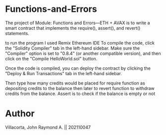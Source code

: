 # Functions-and-Errors

The project of Module: Functions and Errors—ETH + AVAX is to write a smart contract that implements the require(), assert(), and revert() statements.

to run the program I used Remix Ethereum IDE
To compile the code, click the "Solidity Compiler" tab in the left-hand sidebar. Make sure the "Compiler" option is set to "0.8.4" (or another compatible version), and then click on the "Compile HelloWorld.sol" button.

Once the code is compiled, you can deploy the contract by clicking the "Deploy & Run Transactions" tab in the left-hand sidebar.

Then type how many credits would be placed for require function as depositing credits to the balance then later to revert function to withdraw credits from the balance. Assert is to check if the balance is empty or not

# Author 
Villacorta, John Raymond A. || 202110047
